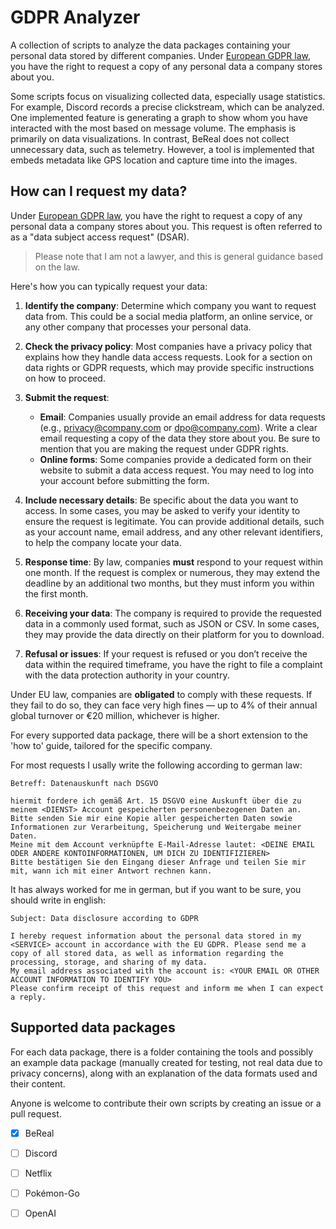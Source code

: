 
# GDPR Analyzer

A collection of scripts to analyze the data packages containing your personal data stored by different companies. Under [European GDPR law](https://commission.europa.eu/law/law-topic/data-protection/information-individuals_en), you have the right to request a copy of any personal data a company stores about you.

Some scripts focus on visualizing collected data, especially usage statistics. For example, Discord records a precise clickstream, which can be analyzed. One implemented feature is generating a graph to show whom you have interacted with the most based on message volume. The emphasis is primarily on data visualizations.
In contrast, BeReal does not collect unnecessary data, such as telemetry. However, a tool is implemented that embeds metadata like GPS location and capture time into the images.


## How can I request my data?

Under [European GDPR law](https://commission.europa.eu/law/law-topic/data-protection/information-individuals_en), you have the right to request a copy of any personal data a company stores about you. This request is often referred to as a "data subject access request" (DSAR).

>Please note that I am not a lawyer, and this is general guidance based on the law.

Here's how you can typically request your data:

1. **Identify the company**: Determine which company you want to request data from. This could be a social media platform, an online service, or any other company that processes your personal data.

2. **Check the privacy policy**: Most companies have a privacy policy that explains how they handle data access requests. Look for a section on data rights or GDPR requests, which may provide specific instructions on how to proceed.

3. **Submit the request**: 
   - **Email**: Companies usually provide an email address for data requests (e.g., privacy@company.com or dpo@company.com). Write a clear email requesting a copy of the data they store about you. Be sure to mention that you are making the request under GDPR rights.
   - **Online forms**: Some companies provide a dedicated form on their website to submit a data access request. You may need to log into your account before submitting the form.

4. **Include necessary details**: Be specific about the data you want to access. In some cases, you may be asked to verify your identity to ensure the request is legitimate. You can provide additional details, such as your account name, email address, and any other relevant identifiers, to help the company locate your data.

5. **Response time**: By law, companies **must** respond to your request within one month. If the request is complex or numerous, they may extend the deadline by an additional two months, but they must inform you within the first month.

6. **Receiving your data**: The company is required to provide the requested data in a commonly used format, such as JSON or CSV. In some cases, they may provide the data directly on their platform for you to download.

7. **Refusal or issues**: If your request is refused or you don’t receive the data within the required timeframe, you have the right to file a complaint with the data protection authority in your country.

Under EU law, companies are **obligated** to comply with these requests. If they fail to do so, they can face very high fines — up to 4% of their annual global turnover or €20 million, whichever is higher.


For every supported data package, there will be a short extension to the 'how to' guide, tailored for the specific company.


For most requests I usally write the following according to german law:
```
Betreff: Datenauskunft nach DSGVO

hiermit fordere ich gemäß Art. 15 DSGVO eine Auskunft über die zu meinem <DIENST> Account gespeicherten personenbezogenen Daten an. Bitte senden Sie mir eine Kopie aller gespeicherten Daten sowie Informationen zur Verarbeitung, Speicherung und Weitergabe meiner Daten.
Meine mit dem Account verknüpfte E-Mail-Adresse lautet: <DEINE EMAIL ODER ANDERE KONTOINFORMATIONEN, UM DICH ZU IDENTIFIZIEREN>
Bitte bestätigen Sie den Eingang dieser Anfrage und teilen Sie mir mit, wann ich mit einer Antwort rechnen kann.
```

It has always worked for me in german, but if you want to be sure, you should write in english:
```
Subject: Data disclosure according to GDPR

I hereby request information about the personal data stored in my <SERVICE> account in accordance with the EU GDPR. Please send me a copy of all stored data, as well as information regarding the processing, storage, and sharing of my data.
My email address associated with the account is: <YOUR EMAIL OR OTHER ACCOUNT INFORMATION TO IDENTIFY YOU>
Please confirm receipt of this request and inform me when I can expect a reply.
```


## Supported data packages

For each data package, there is a folder containing the tools and possibly an example data package (manually created for testing, not real data due to privacy concerns), along with an explanation of the data formats used and their content.

Anyone is welcome to contribute their own scripts by creating an issue or a pull request.

- [x] BeReal
- [ ] Discord
- [ ] Netflix
- [ ] Pokémon-Go
- [ ] OpenAI


